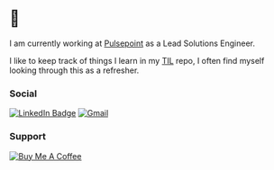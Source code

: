 # 👋

I am currently working at [Pulsepoint](https://pulsepoint.com) as a Lead Solutions Engineer.

I like to keep track of things I learn in my [TIL](https://github.com/mrpbennett/TIL) repo, I often find myself looking through this as a refresher.

### Social

[![LinkedIn Badge](https://img.shields.io/badge/linkedin%20-%230077B5.svg?&style=for-the-badge&logo=linkedin&logoColor=white)](https://www.linkedin.com/in/paulandrewbennett)
[![Gmail](https://img.shields.io/badge/Gmail-D14836?style=for-the-badge&logo=gmail&logoColor=white)](mailto:pbennett.uk@gmail.com)

### Support
[![Buy Me A Coffee](https://img.shields.io/badge/buy%20me%20a%20coffee-FFDD00.svg?style=for-the-badge&logo=buymeacoffee&logoColor=black)](https://www.buymeacoffee.com/mrpbennett)
